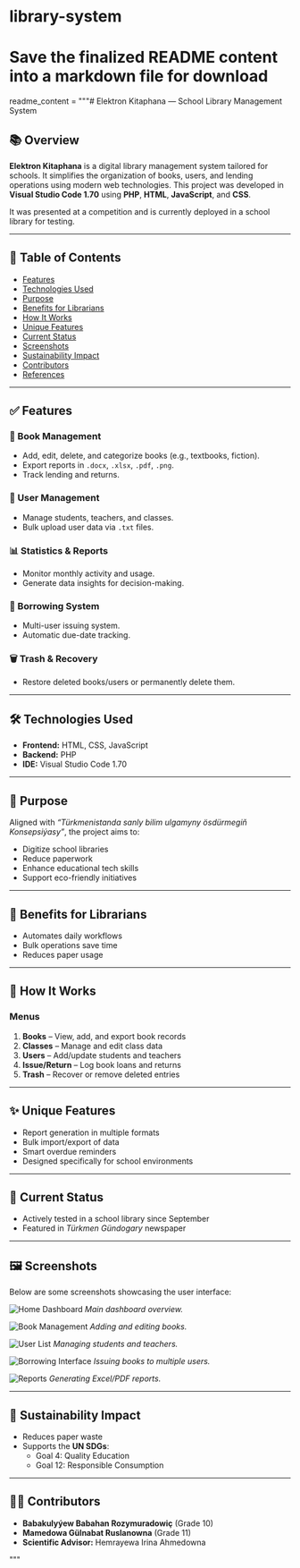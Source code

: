 # library-system
# Save the finalized README content into a markdown file for download
readme_content = """# Elektron Kitaphana — School Library Management System

## 📚 Overview
**Elektron Kitaphana** is a digital library management system tailored for schools. It simplifies the organization of books, users, and lending operations using modern web technologies. This project was developed in **Visual Studio Code 1.70** using **PHP**, **HTML**, **JavaScript**, and **CSS**.

It was presented at a competition and is currently deployed in a school library for testing.

---

## 📂 Table of Contents
- [Features](#features)
- [Technologies Used](#technologies-used)
- [Purpose](#purpose)
- [Benefits for Librarians](#benefits-for-librarians)
- [How It Works](#how-it-works)
- [Unique Features](#unique-features)
- [Current Status](#current-status)
- [Screenshots](#screenshots)
- [Sustainability Impact](#sustainability-impact)
- [Contributors](#contributors)
- [References](#references)

---

## ✅ Features

### 📖 Book Management
- Add, edit, delete, and categorize books (e.g., textbooks, fiction).
- Export reports in `.docx`, `.xlsx`, `.pdf`, `.png`.
- Track lending and returns.

### 👥 User Management
- Manage students, teachers, and classes.
- Bulk upload user data via `.txt` files.

### 📊 Statistics & Reports
- Monitor monthly activity and usage.
- Generate data insights for decision-making.

### 🔁 Borrowing System
- Multi-user issuing system.
- Automatic due-date tracking.

### 🗑 Trash & Recovery
- Restore deleted books/users or permanently delete them.

---

## 🛠 Technologies Used
- **Frontend:** HTML, CSS, JavaScript
- **Backend:** PHP
- **IDE:** Visual Studio Code 1.70

---

## 🎯 Purpose
Aligned with *“Türkmenistanda sanly bilim ulgamyny ösdürmegiň Konsepsiýasy”*, the project aims to:
- Digitize school libraries
- Reduce paperwork
- Enhance educational tech skills
- Support eco-friendly initiatives

---

## 💼 Benefits for Librarians
- Automates daily workflows
- Bulk operations save time
- Reduces paper usage

---

## 🧭 How It Works

### Menus
1. **Books** – View, add, and export book records
2. **Classes** – Manage and edit class data
3. **Users** – Add/update students and teachers
4. **Issue/Return** – Log book loans and returns
5. **Trash** – Recover or remove deleted entries

---

## ✨ Unique Features
- Report generation in multiple formats
- Bulk import/export of data
- Smart overdue reminders
- Designed specifically for school environments

---

## 🚀 Current Status
- Actively tested in a school library since September
- Featured in *Türkmen Gündogary* newspaper

---

## 🖼 Screenshots

Below are some screenshots showcasing the user interface:

![Home Dashboard](images/image_1.png)
*Main dashboard overview.*

![Book Management](images/image_3.png)
*Adding and editing books.*

![User List](images/image_8.png)
*Managing students and teachers.*

![Borrowing Interface](images/image_13.png)
*Issuing books to multiple users.*

![Reports](images/image_18.png)
*Generating Excel/PDF reports.*

---

## 🌱 Sustainability Impact
- Reduces paper waste
- Supports the **UN SDGs**:
  - Goal 4: Quality Education
  - Goal 12: Responsible Consumption

---

## 👨‍💻 Contributors
- **Babakulyýew Babahan Rozymuradowiç** (Grade 10)
- **Mamedowa Gülnabat Ruslanowna** (Grade 11)
- **Scientific Advisor:** Hemrayewa Irina Ahmedowna

"""
